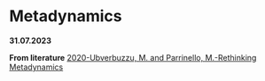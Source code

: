 # Metadynamics

**31.07.2023**

**From literature** [2020-Ubverbuzzu, M. and Parrinello, M.-Rethinking Metadynamics](https://pubs.acs.org/doi/10.1021/acs.jpclett.0c00497)


